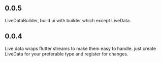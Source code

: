 ## 0.0.5
LiveDataBuilder, build ui with builder which except LiveData.

## 0.0.4
Live data wraps flutter streams to make them easy to handle.
just create LiveData for your preferable type and register for changes.

